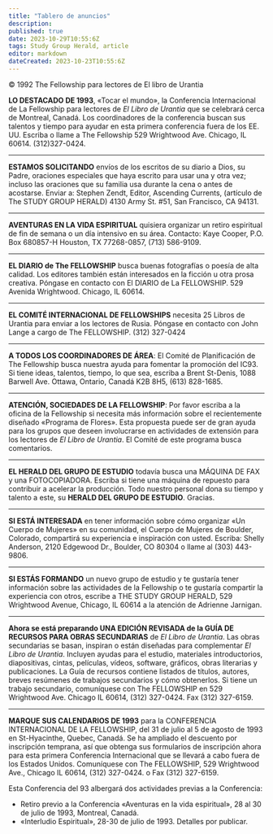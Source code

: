 ```yaml
---
title: "Tablero de anuncios"
description: 
published: true
date: 2023-10-29T10:55:6Z
tags: Study Group Herald, article
editor: markdown
dateCreated: 2023-10-23T10:55:6Z
---
```


<p class="v-card v-sheet theme--light grey lighten-3 px-2">© 1992 The Fellowship para lectores de El libro de Urantia</p>


**LO DESTACADO DE 1993**, «Tocar el mundo», la Conferencia Internacional de La Fellowship para lectores de _El Libro de Urantia_ que se celebrará cerca de Montreal, Canadá. Los coordinadores de la conferencia buscan sus talentos y tiempo para ayudar en esta primera conferencia fuera de los EE. UU. Escriba o llame a The Fellowship 529 Wrightwood Ave. Chicago, IL 60614. (312)327-0424.

---

**ESTAMOS SOLICITANDO** envíos de los escritos de su diario a Dios, su Padre, oraciones especiales que haya escrito para usar una y otra vez; incluso las oraciones que su familia usa durante la cena o antes de acostarse. Enviar a: Stephen Zendt, Editor, Ascending Currents, (artículo de The STUDY GROUP HERALD) 4130 Army St. \#51, San Francisco, CA 94131.

---

**AVENTURAS EN LA VIDA ESPIRITUAL** quisiera organizar un retiro espiritual de fin de semana o un día intensivo en su área. Contacto: Kaye Cooper, P.O. Box 680857-H Houston, TX 77268-0857, (713) 586-9109.

---

**EL DIARIO de The FELLOWSHIP** busca buenas fotografías o poesía de alta calidad. Los editores también están interesados en la ficción u otra prosa creativa. Póngase en contacto con El DIARIO de La FELLOWSHIP. 529 Avenida Wrightwood. Chicago, IL 60614.

---

**EL COMITÉ INTERNACIONAL DE FELLOWSHIPS** necesita 25 Libros de Urantia para enviar a los lectores de Rusia. Póngase en contacto con John Lange a cargo de The FELLOWSHIP. (312) 327-0424

---

**A TODOS LOS COORDINADORES DE ÁREA**: El Comité de Planificación de The Fellowship busca nuestra ayuda para fomentar la promoción del IC93. Si tiene ideas, talentos, tiempo, lo que sea, escriba a Brent St-Denis, 1088 Barwell Ave. Ottawa, Ontario, Canadá K2B 8H5, (613) 828-1685.

---

**ATENCIÓN, SOCIEDADES DE LA FELLOWSHIP**: Por favor escriba a la oficina de la Fellowship si necesita más información sobre el recientemente diseñado «Programa de Flores». Esta propuesta puede ser de gran ayuda para los grupos que deseen involucrarse en actividades de extensión para los lectores de _El Libro de Urantia_. El Comité de este programa busca comentarios.

---

**EL HERALD DEL GRUPO DE ESTUDIO** todavía busca una MÁQUINA DE FAX y una FOTOCOPIADORA. Escriba si tiene una máquina de repuesto para contribuir a acelerar la producción. Todo nuestro personal dona su tiempo y talento a este, su **HERALD DEL GRUPO DE ESTUDIO**. Gracias.

---

**SI ESTÁ INTERESADA** en tener información sobre cómo organizar «Un Cuerpo de Mujeres» en su comunidad, el Cuerpo de Mujeres de Boulder, Colorado, compartirá su experiencia e inspiración con usted. Escriba: Shelly Anderson, 2120 Edgewood Dr., Boulder, CO 80304 o llame al (303) 443-9806.

---

**SI ESTÁS FORMANDO** un nuevo grupo de estudio y te gustaría tener información sobre las actividades de la Fellowship o te gustaría compartir la experiencia con otros, escribe a THE STUDY GROUP HERALD, 529 Wrightwood Avenue, Chicago, IL 60614 a la atención de Adrienne Jarnigan.

---

**Ahora se está preparando UNA EDICIÓN REVISADA de la GUÍA DE RECURSOS PARA OBRAS SECUNDARIAS** de _El Libro de Urantia_. Las obras secundarias se basan, inspiran o están diseñadas para complementar _El Libro de Urantia_. Incluyen ayudas para el estudio, materiales introductorios, diapositivas, cintas, películas, vídeos, software, gráficos, obras literarias y publicaciones. La Guía de recursos contiene listados de títulos, autores, breves resúmenes de trabajos secundarios y cómo obtenerlos. Si tiene un trabajo secundario, comuníquese con The FELLOWSHIP en 529 Wrightwood Ave. Chicago IL 60614, (312) 327-0424. Fax (312) 327-6159.

---

**MARQUE SUS CALENDARIOS DE 1993** para la CONFERENCIA INTERNACIONAL DE LA FELLOWSHIP, del 31 de julio al 5 de agosto de 1993 en St-Hyacinthe, Quebec, Canadá. Se ha ampliado el descuento por inscripción temprana, así que obtenga sus formularios de inscripción ahora para esta primera Conferencia Internacional que se llevará a cabo fuera de los Estados Unidos. Comuníquese con The FELLOWSHIP, 529 Wrightwood Ave., Chicago IL 60614, (312) 327-0424. o Fax (312) 327-6159.

Esta Conferencia del 93 albergará dos actividades previas a la Conferencia:
- Retiro previo a la Conferencia «Aventuras en la vida espiritual», 28 al 30 de julio de 1993, Montreal, Canadá.
- «Interludio Espiritual», 28-30 de julio de 1993. Detalles por publicar.

